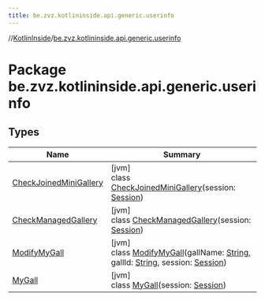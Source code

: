 ```yaml
---
title: be.zvz.kotlininside.api.generic.userinfo
---
```

//[KotlinInside](../../index.html)/[be.zvz.kotlininside.api.generic.userinfo](index.html)



# Package be.zvz.kotlininside.api.generic.userinfo



## Types


| Name | Summary |
|---|---|
| [CheckJoinedMiniGallery](-check-joined-mini-gallery/index.html) | [jvm]<br>class [CheckJoinedMiniGallery](-check-joined-mini-gallery/index.html)(session: [Session](../be.zvz.kotlininside.session/-session/index.html)) |
| [CheckManagedGallery](-check-managed-gallery/index.html) | [jvm]<br>class [CheckManagedGallery](-check-managed-gallery/index.html)(session: [Session](../be.zvz.kotlininside.session/-session/index.html)) |
| [ModifyMyGall](-modify-my-gall/index.html) | [jvm]<br>class [ModifyMyGall](-modify-my-gall/index.html)(gallName: [String](https://kotlinlang.org/api/latest/jvm/stdlib/kotlin/-string/index.html), gallId: [String](https://kotlinlang.org/api/latest/jvm/stdlib/kotlin/-string/index.html), session: [Session](../be.zvz.kotlininside.session/-session/index.html)) |
| [MyGall](-my-gall/index.html) | [jvm]<br>class [MyGall](-my-gall/index.html)(session: [Session](../be.zvz.kotlininside.session/-session/index.html)) |

